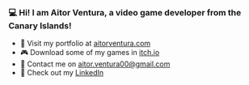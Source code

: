 ### 💻 Hi! I am Aitor Ventura, a video game developer from the Canary Islands! 
- 📂 Visit my portfolio at [aitorventura.com](https://www.aitorventura.com/)
- 🎮 Download some of my games in [itch.io](https://aitorventura.itch.io/)
- 📧 Contact me on aitor.ventura00@gmail.com
- 🧑 Check out my [LinkedIn](www.linkedin.com/in/aitor-ventura)

